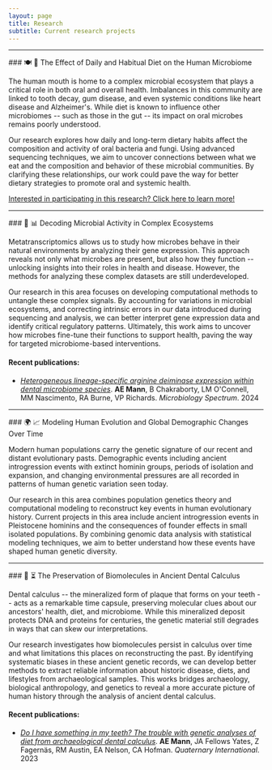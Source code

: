 ```yaml
---
layout: page
title: Research
subtitle: Current research projects
---
```


<hr style="height:2px;border-width:0;color:gray;background-color:gray">
### 🍽️ 🦠 The Effect of Daily and Habitual Diet on the Human Microbiome

The human mouth is home to a complex microbial ecosystem that plays a critical role in both oral and overall health. Imbalances in this community are linked to tooth decay, gum disease, and even systemic conditions like heart disease and Alzheimer's. While diet is known to influence other microbiomes -- such as those in the gut -- its impact on oral microbes remains poorly understood.

Our research explores how daily and long-term dietary habits affect the composition and activity of oral bacteria and fungi. Using advanced sequencing techniques, we aim to uncover connections between what we eat and the composition and behavior of these microbial communities. By clarifying these relationships, our work could pave the way for better dietary strategies to promote oral and systemic health. 

[Interested in participating in this research? Click here to learn more!](https://uwyomagelab.github.io/research/inbre-2025/) 

<hr style="height:2px;border-width:0;color:gray;background-color:gray">
### 🧬 📊 Decoding Microbial Activity in Complex Ecosystems

Metatranscriptomics allows us to study how microbes behave in their natural environments by analyzing their gene expression. This approach reveals not only what microbes are present, but also how they function -- unlocking insights into their roles in health and disease. However, the methods for analyzing these complex datasets are still underdeveloped.

Our research in this area focuses on developing computational methods to untangle these complex signals. By accounting for variations in microbial ecosystems, and correcting intrinsic errors in our data introduced during sequencing and analysis, we can better interpret gene expression data and identify critical regulatory patterns. Ultimately, this work aims to uncover how microbes fine-tune their functions to support health, paving the way for targeted microbiome-based interventions. 

#### Recent publications: 
- [*Heterogeneous lineage-specific arginine deiminase expression within dental microbiome species*](https://journals.asm.org/doi/10.1128/spectrum.01445-23). **AE Mann**, B Chakraborty, LM O'Connell, MM Nascimento, RA Burne, VP Richards. *Microbiology Spectrum*. 2024

<hr style="height:2px;border-width:0;color:gray;background-color:gray">
### 🌍 📈  Modeling Human Evolution and Global Demographic Changes Over Time

Modern human populations carry the genetic signature of our recent and distant evolutionary pasts. Demographic events including ancient introgression events with extinct hominin groups, periods of isolation and expansion, and changing environmental pressures are all recorded in patterns of human genetic variation seen today. 

Our research in this area combines population genetics theory and computational modeling to reconstruct key events in human evolutionary history. Current projects in this area include ancient introgression events in Pleistocene hominins and the consequences of founder effects in small isolated populations. By combining genomic data analysis with statistical modeling techniques, we aim to better understand how these events have shaped human genetic diversity. 

<hr style="height:2px;border-width:0;color:gray;background-color:gray">
### 🦷 ⏳ The Preservation of Biomolecules in Ancient Dental Calculus

Dental calculus -- the mineralized form of plaque that forms on your teeth -- acts as a remarkable time capsule, preserving molecular clues about our ancestors' health, diet, and microbiome. While this mineralized deposit protects DNA and proteins for centuries, the genetic material still degrades in ways that can skew our interpretations.

Our research investigates how biomolecules persist in calculus over time and what limitations this places on reconstructing the past. By identifying systematic biases in these ancient genetic records, we can develop better methods to extract reliable information about historic disease, diets, and lifestyles from archaeological samples. This works bridges archaeology, biological anthropology, and genetics to reveal a more accurate picture of human history through the analysis of ancient dental calculus. 

#### Recent publications: 
- [*Do I have something in my teeth? The trouble with genetic analyses of diet from archaeological dental calculus*](https://www.sciencedirect.com/science/article/pii/S1040618220307746). **AE Mann**, JA Fellows Yates, Z Fagernäs, RM Austin, EA Nelson, CA Hofman. *Quaternary International*. 2023
